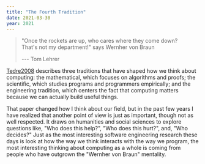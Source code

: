 ```yaml
---
title: "The Fourth Tradition"
date: 2021-03-30
year: 2021
---
```


> "Once the rockets are up, who cares where they come down? <br/>
> That's not my department!" says Wernher von Braun
>
> --- Tom Lehrer

[Tedre2008](https://doi.org/10.1080/08993400802332332) describes three
traditions that have shaped how we think about computing: the mathematical,
which focuses on algorithms and proofs; the scientific, which studies programs
and programmers empirically; and the engineering tradition, which centers the
fact that computing matters because we can actually build useful things.

That paper changed how I think about our field, but in the past few years I have
realized that another point of view is just as important, though not as well
respected.  It draws on humanities and social sciences to explore questions
like, "Who does this help?", "Who does this hurt?", and, "Who decides?"  Just as
the most interesting software engineering research these days is look at how the
way we think interacts with the way we program, the most interesting thinking
about computing as a whole is coming from people who have outgrown the "Wernher
von Braun" mentality.
